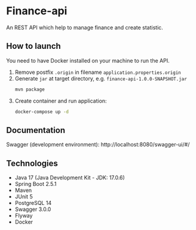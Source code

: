 # Finance-api
An REST API which help to manage finance and create statistic.

## How to launch
You need to have Docker installed on your machine to run the API.
1. Remove postfix `.origin` in filename  `application.properties.origin`
2. Generate `jar` at target directory, e.g.  `finance-api-1.0.0-SNAPSHOT.jar`
    ```bash
    mvn package
    ```
3. Create container and run application:
    ```bash
    docker-compose up -d
    ```

## Documentation
Swagger (development environment): http://localhost:8080/swagger-ui/#/

## Technologies
- Java 17 (Java Development Kit - JDK: 17.0.6)
- Spring Boot 2.5.1
- Maven
- JUnit 5
- PostgreSQL 14
- Swagger 3.0.0
- Flyway
- Docker
